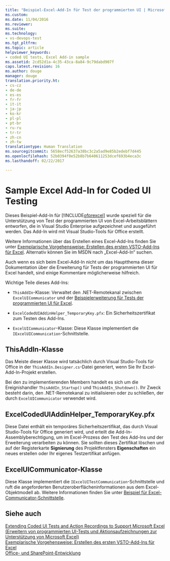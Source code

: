 ```yaml
---
title: "Beispiel-Excel-Add-In für Test der programmierten UI | Microsoft-Dokumentation"
ms.custom: 
ms.date: 11/04/2016
ms.reviewer: 
ms.suite: 
ms.technology:
- vs-devops-test
ms.tgt_pltfrm: 
ms.topic: article
helpviewer_keywords:
- coded UI tests, Excel Add-in sample
ms.assetid: 2cd52d1a-4c35-43ca-8a84-9c79dabd907f
caps.latest.revision: 16
ms.author: douge
manager: douge
translation.priority.ht:
- cs-cz
- de-de
- es-es
- fr-fr
- it-it
- ja-jp
- ko-kr
- pl-pl
- pt-br
- ru-ru
- tr-tr
- zh-cn
- zh-tw
translationtype: Human Translation
ms.sourcegitcommit: 5658ecf52637a38bc3c2a5ad9e85b2edebf7d445
ms.openlocfilehash: 52b0394f0e52b8b7b640611253dcef693b4eca3c
ms.lasthandoff: 02/22/2017

---
```

# <a name="sample-excel-add-in-for-coded-ui-testing"></a>Sample Excel Add-In for Coded UI Testing
Dieses Beispiel-Add-In für [!INCLUDE[ofprexcel](../test/includes/ofprexcel_md.md)] wurde speziell für die Unterstützung von Test der programmierten UI von Excel-Arbeitsblättern entworfen, die in Visual Studio Enterprise aufgezeichnet und ausgeführt werden. Das Add-In wird mit Visual Studio-Tools für Office erstellt.  
  
 Weitere Informationen über das Erstellen eines Excel-Add-Ins finden Sie unter [Exemplarische Vorgehensweise: Erstellen des ersten VSTO-Add-Ins für Excel](http://msdn.microsoft.com/Library/a855e2be-3ecf-4112-a7f5-ec0f7fad3b5f). Alternativ können Sie im MSDN nach „Excel-Add-In“ suchen.  
  
 Auch wenn es sich beim Excel-Add-In nicht um das Hauptthema dieser Dokumentation über die Erweiterung für Tests der programmierten UI für Excel handelt, sind einige Kommentare möglicherweise hilfreich.  
  
 Wichtige Teile dieses Add-Ins:  
  
-   `ThisAddIn`-Klasse: Verwaltet den .NET-Remotekanal zwischen `ExcelUICommunicator` und der [Beispielerweiterung für Tests der programmierten UI für Excel](../test/sample-coded-ui-test-extension-for-excel.md).  
  
-   `ExcelCodedUIAddinHelper_TemporaryKey.pfx`: Ein Sicherheitszertifikat zum Testen des Add-Ins.  
  
-   `ExcelUICommunicator`-Klasse: Diese Klasse implementiert die `IExcelUICommunication`-Schnittstelle.  
  
## <a name="thisaddin-class"></a>ThisAddIn-Klasse  
 Das Meiste dieser Klasse wird tatsächlich durch Visual Studio-Tools für Office in der `ThisAddIn.Designer.cs`-Datei generiert, wenn Sie Ihr Excel-Add-In-Projekt erstellen.  
  
 Bei den zu implementierenden Membern handelt es sich um die Ereignishandler `ThisAddIn_Startup()` und `ThisAddIn_Shutdown()`. Ihr Zweck besteht darin, den .NET-Remotekanal zu initialisieren oder zu schließen, der durch `ExcelUICommunicator` verwendet wird.  
  
## <a name="excelcodeduiaddinhelpertemporarykeypfx"></a>ExcelCodedUIAddinHelper_TemporaryKey.pfx  
 Diese Datei enthält ein temporäres Sicherheitszertifikat, das durch Visual Studio-Tools für Office generiert wird, und erteilt die Add-In-Assemblyberechtigung, um im Excel-Prozess den Test des Add-Ins und der Erweiterung verarbeiten zu können. Sie sollten dieses Zertifikat löschen und auf der Registerkarte **Signierung** des Projektfensters **Eigenschaften** ein neues erstellen oder Ihr eigenes Testzertifikat anfügen.  
  
## <a name="exceluicommunicator-class"></a>ExcelUICommunicator-Klasse  
 Diese Klasse implementiert die `IExcelUITestCommunication`-Schnittstelle und ruft die angeforderten Benutzeroberflächeninformationen aus dem Excel-Objektmodell ab. Weitere Informationen finden Sie unter [Beispiel für Excel-Communicator-Schnittstelle](../test/sample-excel-communicator-interface.md).  
  
## <a name="see-also"></a>Siehe auch  
 [Extending Coded UI Tests and Action Recordings to Support Microsoft Excel (Erweitern von programmierten UI-Tests und Aktionsaufzeichnungen zur Unterstützung von Microsoft Excel)](../test/extending-coded-ui-tests-and-action-recordings-to-support-microsoft-excel.md)   
 [Exemplarische Vorgehensweise: Erstellen des ersten VSTO-Add-Ins für Excel](http://msdn.microsoft.com/Library/a855e2be-3ecf-4112-a7f5-ec0f7fad3b5f)   
 [Office- und SharePoint-Entwicklung](/office-dev/office-dev/office-and-sharepoint-development-in-visual-studio)

